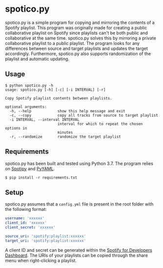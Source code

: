 # spotico.py

spotico.py is a simple program for copying and mirroring the contents of a Spotify playlist.
This program was originally made for creating a public collaborative playlist on Spotify since playlists can't be both public and collaborative at the same time.
spotico.py solves this by mirroring a private collaborative playlist to a public playlist.
The program looks for any differences between source and target playlists and updates the target accordingly.
Furthermore, spotico.py also supports randomization of the playlist and automatic updating.

## Usage
```shell script
$ python spotico.py -h
usage: spotico.py [-h] [-c] [-i INTERVAL] [-r]

Copy Spotify playlist contents between playlists.

optional arguments:
  -h, --help            show this help message and exit
  -c, --copy            copy all tracks from source to target playlist
  -i INTERVAL, --interval INTERVAL
                        interval for which to repeat the chosen options in
                        minutes
  -r, --randomize       randomize the target playlist
```

## Requirements
spotico.py has been built and tested using Python 3.7.
The program relies on [Spotipy](https://github.com/plamere/spotipy) and [PyYAML](https://github.com/yaml/pyyaml).
```shell script
$ pip install -r requirements.txt
```

## Setup
spotico.py assumes that a `config.yml` file is present in the root folder with the following format:
```yaml
username: 'xxxxxx'
client_id: 'xxxxxx'
client_secret: 'xxxxxx'

source_uri: 'spotify:playlist:xxxxxx'
target_uri: 'spotify:playlist:xxxxxx'
```

A client ID and secret can be generated within the [Spotify for Developers Dashboard](https://developer.spotify.com/dashboard/).
The URIs of your playlists can be copied through the share menu when right-clicking a playlist.